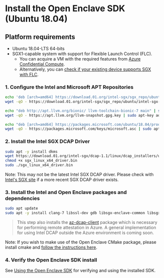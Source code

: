 # Install the Open Enclave SDK (Ubuntu 18.04)

## Platform requirements

- Ubuntu 18.04-LTS 64-bits
- SGX1-capable system with support for Flexible Launch Control (FLC).
    - You can acquire a VM with the required features from [Azure Confidential Compute](https://azure.microsoft.com/en-us/solutions/confidential-compute/).
    - Alternatively, you can [check if your existing device supports SGX with FLC](/docs/GettingStartedDocs/GettingStarted.md#1-determine-the-sgx-support-level-on-your-developmenttarget-system).

### 1. Configure the Intel and Microsoft APT Repositories
```bash
echo 'deb [arch=amd64] https://download.01.org/intel-sgx/sgx_repo/ubuntu bionic main' | sudo tee /etc/apt/sources.list.d/intel-sgx.list
wget -qO - https://download.01.org/intel-sgx/sgx_repo/ubuntu/intel-sgx-deb.key | sudo apt-key add -
 
echo "deb http://apt.llvm.org/bionic/ llvm-toolchain-bionic-7 main" | sudo tee /etc/apt/sources.list.d/llvm-toolchain-bionic-7.list
wget -qO - https://apt.llvm.org/llvm-snapshot.gpg.key | sudo apt-key add -
 
echo "deb [arch=amd64] https://packages.microsoft.com/ubuntu/18.04/prod bionic main" | sudo tee /etc/apt/sources.list.d/msprod.list
wget -qO - https://packages.microsoft.com/keys/microsoft.asc | sudo apt-key add -
```

### 2. Install the Intel SGX DCAP Driver
```bash
sudo apt -y install dkms
wget https://download.01.org/intel-sgx/dcap-1.1/linux/dcap_installers/ubuntuServer18.04/sgx_linux_x64_driver_dcap_3c2bd37.bin -O sgx_linux_x64_driver.bin
chmod +x sgx_linux_x64_driver.bin
sudo ./sgx_linux_x64_driver.bin
```

Note: This may not be the latest Intel SGX DCAP driver. Please check with [Intel's SGX site](https://01.org/intel-software-guard-extensions/downloads) if a more recent SGX DCAP driver exists.

### 3. Install the Intel and Open Enclave packages and dependencies
```bash
sudo apt update
sudo apt -y install clang-7 libssl-dev gdb libsgx-enclave-common libsgx-enclave-common-dev libsgx-dcap-ql libsgx-dcap-ql-dev az-dcap-client open-enclave
```

> This step also installs the [az-dcap-client](https://github.com/microsoft/azure-dcap-client)
> package which is necessary for performing remote attestation in Azure. A general
> implementation for using Intel DCAP outside the Azure environment is coming soon.

Note: If you wish to make use of the Open Enclave CMake package, please install cmake and [follow the instructions here](cmake/sdk_cmake_targets_readme.md).

### 4. Verify the Open Enclave SDK install

See [Using the Open Enclave SDK](using_oe_sdk.md) for verifying and using the installed SDK.
